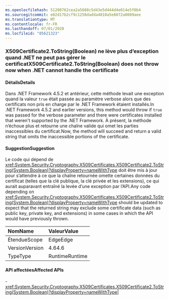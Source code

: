 ```yaml
---
ms.openlocfilehash: 51208762cea2a5688c5d43e5d444d4e014e5f0b4
ms.sourcegitcommit: e02d17b2cf9c1258dadda4810a5e6072a0089aee
ms.translationtype: MT
ms.contentlocale: fr-FR
ms.lasthandoff: 07/01/2020
ms.locfileid: "85621323"
---
```

### <a name="x509certificate2tostringboolean-does-not-throw-now-when-net-cannot-handle-the-certificate"></a><span data-ttu-id="94d20-101">X509Certificate2.ToString(Boolean) ne lève plus d’exception quand .NET ne peut pas gérer le certificat</span><span class="sxs-lookup"><span data-stu-id="94d20-101">X509Certificate2.ToString(Boolean) does not throw now when .NET cannot handle the certificate</span></span>

#### <a name="details"></a><span data-ttu-id="94d20-102">Détails</span><span class="sxs-lookup"><span data-stu-id="94d20-102">Details</span></span>

<span data-ttu-id="94d20-103">Dans .NET Framework 4.5.2 et antérieur, cette méthode levait une exception quand la valeur <code>true</code> était passée au paramètre verbose alors que des certificats non pris en charge par le .NET Framework étaient installés.</span><span class="sxs-lookup"><span data-stu-id="94d20-103">In .NET Framework 4.5.2 and earlier versions, this method would throw if <code>true</code> was passed for the verbose parameter and there were certificates installed that weren't supported by the .NET Framework.</span></span> <span data-ttu-id="94d20-104">À présent, la méthode n’échoue plus et retourne une chaîne valide qui omet les parties inaccessibles du certificat.</span><span class="sxs-lookup"><span data-stu-id="94d20-104">Now, the method will succeed and return a valid string that omits the inaccessible portions of the certificate.</span></span>

#### <a name="suggestion"></a><span data-ttu-id="94d20-105">Suggestion</span><span class="sxs-lookup"><span data-stu-id="94d20-105">Suggestion</span></span>

<span data-ttu-id="94d20-106">Le code qui dépend de <xref:System.Security.Cryptography.X509Certificates.X509Certificate2.ToString(System.Boolean)?displayProperty=nameWithType> doit être mis à jour pour s’attendre à ce que la chaîne retournée omette certaines données du certificat (telles que la clé publique, la clé privée et les extensions), ce qui aurait auparavant entraîné la levée d’une exception par l’API.</span><span class="sxs-lookup"><span data-stu-id="94d20-106">Any code depending on <xref:System.Security.Cryptography.X509Certificates.X509Certificate2.ToString(System.Boolean)?displayProperty=nameWithType> should be updated to expect that the returned string may exclude some certificate data (such as public key, private key, and extensions) in some cases in which the API would have previously thrown.</span></span>

| <span data-ttu-id="94d20-107">Nom</span><span class="sxs-lookup"><span data-stu-id="94d20-107">Name</span></span>    | <span data-ttu-id="94d20-108">Valeur</span><span class="sxs-lookup"><span data-stu-id="94d20-108">Value</span></span>       |
|:--------|:------------|
| <span data-ttu-id="94d20-109">Étendue</span><span class="sxs-lookup"><span data-stu-id="94d20-109">Scope</span></span>   |<span data-ttu-id="94d20-110">Edge</span><span class="sxs-lookup"><span data-stu-id="94d20-110">Edge</span></span>|
|<span data-ttu-id="94d20-111">Version</span><span class="sxs-lookup"><span data-stu-id="94d20-111">Version</span></span>|<span data-ttu-id="94d20-112">4.6</span><span class="sxs-lookup"><span data-stu-id="94d20-112">4.6</span></span>|
|<span data-ttu-id="94d20-113">Type</span><span class="sxs-lookup"><span data-stu-id="94d20-113">Type</span></span>|<span data-ttu-id="94d20-114">Runtime</span><span class="sxs-lookup"><span data-stu-id="94d20-114">Runtime</span></span>

#### <a name="affected-apis"></a><span data-ttu-id="94d20-115">API affectées</span><span class="sxs-lookup"><span data-stu-id="94d20-115">Affected APIs</span></span>

-<xref:System.Security.Cryptography.X509Certificates.X509Certificate2.ToString(System.Boolean)?displayProperty=nameWithType></li></ul>|
